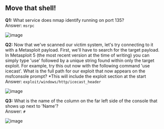 ## Move that shell!

**Q1:** What service does nmap identify running on port 135? \
Answer: `msrpc`

![image](https://user-images.githubusercontent.com/33615252/100544944-3668b800-327f-11eb-86e9-4e10e7663953.png)

**Q2:** Now that we've scanned our victim system, let's try connecting to it with a Metasploit payload. First, we'll have to search for the target payload. In Metasploit 5 (the most recent version at the time of writing) you can simply type 'use' followed by a unique string found within only the target exploit. For example, try this out now with the following command 'use icecast'. What is the full path for our exploit that now appears on the msfconsole prompt? *This will include the exploit section at the start \
Answer: `exploit/windows/http/icecast_header`

![image](https://user-images.githubusercontent.com/33615252/100545011-9a8b7c00-327f-11eb-9501-fa9085550b7f.png)

**Q3:** What is the name of the column on the far left side of the console that shows up next to 'Name'? \
Answer: `#`

![image](https://user-images.githubusercontent.com/33615252/100545058-ee966080-327f-11eb-99ba-d88b3324795d.png)
